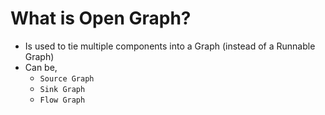 

# What is Open Graph?

  - Is used to tie multiple components into a Graph (instead of a Runnable Graph)
  - Can be,
    - `Source Graph`
    - `Sink Graph`
    - `Flow Graph`
  